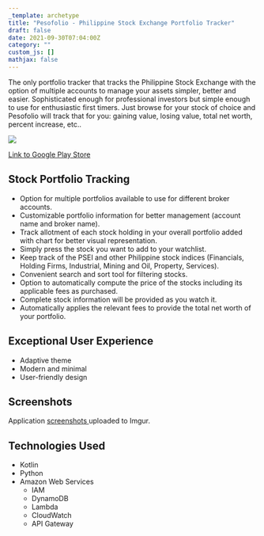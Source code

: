 ```yaml
---
_template: archetype
title: "Pesofolio - Philippine Stock Exchange Portfolio Tracker"
draft: false
date: 2021-09-30T07:04:00Z
category: ""
custom_js: []
mathjax: false
---
```


The only portfolio tracker that tracks the Philippine Stock Exchange with the option of multiple accounts to manage your assets simpler, better and easier. Sophisticated enough for professional investors but simple enough to use for enthusiastic first timers. Just browse for your stock of choice and Pesofolio will track that for you: gaining value, losing value, total net worth, percent increase, etc..

![](https://i.imgur.com/xim3YBv.jpg)

[Link to Google Play Store](https://play.google.com/store/apps/details?id=com.galoreentertainment.pesofolio)

## Stock Portfolio Tracking

* Option for multiple portfolios available to use for different broker accounts.
* Customizable portfolio information for better management (account name and broker name).
* Track allotment of each stock holding in your overall portfolio added with chart for better visual representation.
* Simply press the stock you want to add to your watchlist.
* Keep track of the PSEI and other Philippine stock indices (Financials, Holding Firms, Industrial, Mining and Oil, Property, Services).
* Convenient search and sort tool for filtering stocks.
* Option to automatically compute the price of the stocks including its applicable fees as purchased.
* Complete stock information will be provided as you watch it.
* Automatically applies the relevant fees to provide the total net worth of your portfolio.

## Exceptional User Experience

* Adaptive theme
* Modern and minimal
* User-friendly design

## Screenshots

Application [screenshots ](imgur.com/a/RV2Mpka)uploaded to Imgur.

## Technologies Used

* Kotlin
* Python
* Amazon Web Services
  * IAM
  * DynamoDB
  * Lambda
  * CloudWatch
  * API Gateway
